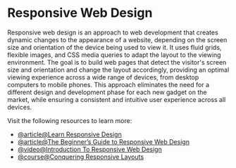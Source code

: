 # Responsive Web Design

Responsive web design is an approach to web development that creates dynamic changes to the appearance of a website, depending on the screen size and orientation of the device being used to view it. It uses fluid grids, flexible images, and CSS media queries to adapt the layout to the viewing environment. The goal is to build web pages that detect the visitor's screen size and orientation and change the layout accordingly, providing an optimal viewing experience across a wide range of devices, from desktop computers to mobile phones. This approach eliminates the need for a different design and development phase for each new gadget on the market, while ensuring a consistent and intuitive user experience across all devices.

Visit the following resources to learn more:

- [@article@Learn Responsive Design](https://web.dev/learn/design/)
- [@article@The Beginner’s Guide to Responsive Web Design](https://kinsta.com/blog/responsive-web-design/)
- [@video@Introduction To Responsive Web Design](https://www.youtube.com/watch?v=srvUrASNj0s)
- [@course@Conquering Responsive Layouts](https://courses.kevinpowell.co/conquering-responsive-layouts)
